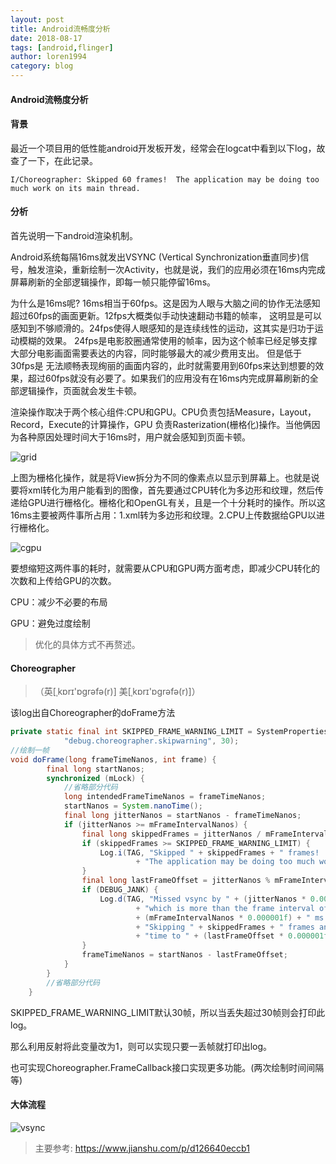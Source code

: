 ```yaml
---
layout: post
title: Android流畅度分析
date: 2018-08-17
tags: [android,flinger]
author: loren1994
category: blog
---
```


#### Android流畅度分析

<!-- more -->
#### 背景

最近一个项目用的低性能android开发板开发，经常会在logcat中看到以下log，故查了一下，在此记录。

~~~~
I/Choreographer: Skipped 60 frames!  The application may be doing too much work on its main thread.
~~~~

#### 分析

首先说明一下android渲染机制。

Android系统每隔16ms就发出VSYNC (Vertical Synchronization垂直同步)信号，触发渲染，重新绘制一次Activity，也就是说，我们的应用必须在16ms内完成屏幕刷新的全部逻辑操作，即每一帧只能停留16ms。

为什么是16ms呢? 16ms相当于60fps。这是因为人眼与大脑之间的协作无法感知超过60fps的画面更新。12fps大概类似手动快速翻动书籍的帧率， 这明显是可以感知到不够顺滑的。24fps使得人眼感知的是连续线性的运动，这其实是归功于运动模糊的效果。 24fps是电影胶圈通常使用的帧率，因为这个帧率已经足够支撑大部分电影画面需要表达的内容，同时能够最大的减少费用支出。 但是低于30fps是 无法顺畅表现绚丽的画面内容的，此时就需要用到60fps来达到想要的效果，超过60fps就没有必要了。如果我们的应用没有在16ms内完成屏幕刷新的全部逻辑操作，页面就会发生卡顿。

渲染操作取决于两个核心组件:CPU和GPU。CPU负责包括Measure，Layout，Record，Execute的计算操作，GPU 负责Rasterization(栅格化)操作。当他俩因为各种原因处理时间大于16ms时，用户就会感知到页面卡顿。

![grid]({{site.baseurl}}/assets/images/grid.png)

上图为栅格化操作，就是将View拆分为不同的像素点以显示到屏幕上。也就是说要将xml转化为用户能看到的图像，首先要通过CPU转化为多边形和纹理，然后传递给GPU进行栅格化。栅格化和OpenGL有关，且是一个十分耗时的操作。所以这16ms主要被两件事所占用：1.xml转为多边形和纹理。2.CPU上传数据给GPU以进行栅格化。

![cgpu]({{site.baseurl}}/assets/images/cgpu.png)

要想缩短这两件事的耗时，就需要从CPU和GPU两方面考虑，即减少CPU转化的次数和上传给GPU的次数。

CPU：减少不必要的布局

GPU：避免过度绘制

> 优化的具体方式不再赘述。

#### Choreographer

> （英[ˌkɒrɪ'ɒɡrəfə(r)] 美[ˌkɒrɪ'ɒɡrəfə(r)]）

该log出自Choreographer的doFrame方法

~~~~java
private static final int SKIPPED_FRAME_WARNING_LIMIT = SystemProperties.getInt(
            "debug.choreographer.skipwarning", 30);
//绘制一帧
void doFrame(long frameTimeNanos, int frame) {
        final long startNanos;
        synchronized (mLock) {
            //省略部分代码
            long intendedFrameTimeNanos = frameTimeNanos;
            startNanos = System.nanoTime();
            final long jitterNanos = startNanos - frameTimeNanos;
            if (jitterNanos >= mFrameIntervalNanos) {
                final long skippedFrames = jitterNanos / mFrameIntervalNanos;
                if (skippedFrames >= SKIPPED_FRAME_WARNING_LIMIT) {
                    Log.i(TAG, "Skipped " + skippedFrames + " frames!  "
                            + "The application may be doing too much work on its main thread.");
                }
                final long lastFrameOffset = jitterNanos % mFrameIntervalNanos;
                if (DEBUG_JANK) {
                    Log.d(TAG, "Missed vsync by " + (jitterNanos * 0.000001f) + " ms "
                            + "which is more than the frame interval of "
                            + (mFrameIntervalNanos * 0.000001f) + " ms!  "
                            + "Skipping " + skippedFrames + " frames and setting frame "
                            + "time to " + (lastFrameOffset * 0.000001f) + " ms in the past.");
                }
                frameTimeNanos = startNanos - lastFrameOffset;
            }
        }
        //省略部分代码
    }
~~~~

SKIPPED_FRAME_WARNING_LIMIT默认30帧，所以当丢失超过30帧则会打印此log。

那么利用反射将此变量改为1，则可以实现只要一丢帧就打印出log。

也可实现Choreographer.FrameCallback接口实现更多功能。(两次绘制时间间隔等)

#### 大体流程

![vsync]({{site.baseurl}}/assets/images/vsync.png)



> 主要参考: https://www.jianshu.com/p/d126640eccb1

